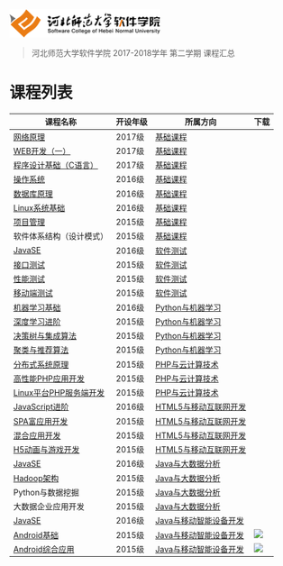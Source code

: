 <img src="./image/logo.png" height="50" /> 

> 河北师范大学软件学院 2017-2018学年 第二学期 课程汇总

# 课程列表

|课程名称|开设年级|所属方向|下载|
|-------|-------|-------|-------|
|[网络原理](https://github.com/edu2act/course-NetWork/)|2017级|[基础课程](./courses/基础课程)||
|[WEB开发（一）](https://github.com/edu2act/course-web1/)|2017级|[基础课程](./courses/基础课程)||
|[程序设计基础（C语言）](https://github.com/edu2act/course-C/)|2017级|[基础课程](./courses/基础课程)||
|[操作系统](https://github.com/edu2act/course-OS/)|2016级|[基础课程](./courses/基础课程)||
|[数据库原理](https://github.com/edu2act/course-DataBase/)|2016级|[基础课程](./courses/基础课程)||
|[Linux系统基础](https://github.com/edu2act/course-linux-system)|2016级|[基础课程](./courses/基础课程)||
|[项目管理](https://github.com/edu2act/course-IT-Project-Management/)|2015级|[基础课程](./courses/基础课程)||
|软件体系结构（设计模式）|2015级|[基础课程](./courses/基础课程)||
|[JavaSE](https://github.com/edu2act/course-JavaSE-Android/)|2016级|[软件测试](./courses/软件测试)||
|[接口测试](https://github.com/edu2act/course-interface-testing)|2015级|[软件测试](./courses/软件测试)||
|[性能测试](https://github.com/edu2act/course-Load-Testing/)|2015级|[软件测试](./courses/软件测试)||
|[移动端测试](https://github.com/edu2act/course-APP-Testing/)|2015级|[软件测试](./courses/软件测试)||
|[机器学习基础](https://github.com/edu2act/course-machine-learning-foundation)|2016级|[Python与机器学习](./courses/Python与机器学习)||
|[深度学习进阶](https://github.com/edu2act/course-deep-learning-advanced)|2015级|[Python与机器学习](./courses/Python与机器学习)||
|[决策树与集成算法](https://github.com/edu2act/course-decision-tree)|2015级|[Python与机器学习](./courses/Python与机器学习)||
|[聚类与推荐算法](https://github.com/edu2act/course-RecSys)|2015级|[Python与机器学习](./courses/Python与机器学习)||
|[分布式系统原理](https://github.com/edu2act/course-high-performance-php-application)|2015级|[PHP与云计算技术](./courses/PHP与云计算技术)||
|[高性能PHP应用开发](https://github.com/edu2act/course-php-hign-performance/)|2015级|[PHP与云计算技术](./courses/PHP与云计算技术)||
|[Linux平台PHP服务端开发](https://github.com/edu2act/course-php-serverside-development-on-linux)|2015级|[PHP与云计算技术](./courses/PHP与云计算技术)||
|[JavaScript进阶](https://github.com/edu2act/course-javascript-advanced)|2016级|[HTML5与移动互联网开发](./courses/HTML5与移动互联网开发)||
|[SPA富应用开发](https://github.com/edu2act/course-spa)|2015级|[HTML5与移动互联网开发](./courses/HTML5与移动互联网开发)||
|[混合应用开发](https://github.com/edu2act/course-hybrid-app-development)|2015级|[HTML5与移动互联网开发](./courses/HTML5与移动互联网开发)||
|[H5动画与游戏开发](https://github.com/edu2act/course-H5-Animation-and-Game-Development)|2015级|[HTML5与移动互联网开发](./courses/HTML5与移动互联网开发)||
|[JavaSE](https://github.com/edu2act/course-javase-bigdata)|2016级|[Java与大数据分析](./courses/Java与大数据分析)||
|[Hadoop架构](https://github.com/edu2act/course-Hadoop)|2015级|[Java与大数据分析](./courses/Java与大数据分析)||
|Python与数据挖掘|2015级|[Java与大数据分析](./courses/Java与大数据分析)||
|大数据企业应用开发|2015级|[Java与大数据分析](./courses/Java与大数据分析)||
|[JavaSE](https://github.com/edu2act/course-JavaSE-Android/)|2016级|[Java与移动智能设备开发](./courses/Java与移动智能设备开发)||
|[Android基础](https://github.com/edu2act/course-android/tree/2017-2018-2st)|2015级|[Java与移动智能设备开发](./courses/Java与移动智能设备开发)|[![](https://img.shields.io/badge/term-2017--2018--2st-blue.svg)](https://github.com/edu2act/course-android/releases/tag/2017-2018-2st)|
|[Android综合应用](https://github.com/edu2act/course-Android-Integrated-Application/tree/2017-2018-2st)|2015级|[Java与移动智能设备开发](./courses/Java与移动智能设备开发)|[![](https://img.shields.io/badge/term-2017--2018--2st-blue.svg)](https://github.com/edu2act/course-Android-Integrated-Application/releases/tag/2017-2018-2st)|

